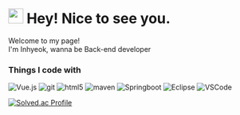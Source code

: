 <h1><img src="https://emojis.slackmojis.com/emojis/images/1531849430/4246/blob-sunglasses.gif?1531849430" width="30"/> Hey! Nice to see you.</h1>


<p>Welcome to my page! </br> I'm Inhyeok, wanna be Back-end developer </p>
<h3>Things I code with</h3>
<p>
  <img alt="Vue.js" src="https://img.shields.io/badge/-Vue.js-4FC08D?style=flat-square&logo=vue.js&logoColor=white" />
<img alt="git" src="https://img.shields.io/badge/-Git-F05032?style=flat-square&logo=git&logoColor=white" />
<img alt="html5" src="https://img.shields.io/badge/-HTML5-E34F26?style=flat-square&logo=html5&logoColor=white" />
<img alt="maven" src="https://img.shields.io/badge/-Maven-C71A36?style=flat-square&logo=apache-maven&logoColor=white" />
<img alt="Springboot" src="https://img.shields.io/badge/-Springboot-47C83E?style=flat-square&logo=springboot&logoColor=white" />
<img alt="Eclipse" src="https://img.shields.io/badge/Eclipse-2C2255?style=flat-square&logo=eclipse&logoColor=white" />
<img alt="VSCode" src="https://img.shields.io/badge/VSCode-007ACC?style=flat-square&logo=visual-studio-code&logoColor=white" />

  
</p>

[![Solved.ac Profile](http://mazassumnida.wtf/api/v2/generate_badge?boj=ggh2260)](https://solved.ac/ggh2260/)
